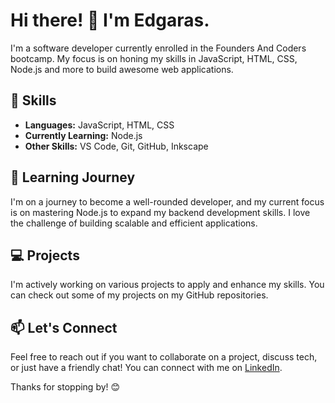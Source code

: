# Hi there! 👋 I'm Edgaras.

I'm a software developer currently enrolled in the Founders And Coders bootcamp. My focus is on honing my skills in JavaScript, HTML, CSS, Node.js and more to build awesome web applications.

## 🚀 Skills

- **Languages:** JavaScript, HTML, CSS
- **Currently Learning:** Node.js
- **Other Skills:** VS Code, Git, GitHub, Inkscape

## 🌱 Learning Journey

I'm on a journey to become a well-rounded developer, and my current focus is on mastering Node.js to expand my backend development skills. I love the challenge of building scalable and efficient applications.

## 💻 Projects

I'm actively working on various projects to apply and enhance my skills. You can check out some of my projects on my GitHub repositories.

## 📫 Let's Connect

Feel free to reach out if you want to collaborate on a project, discuss tech, or just have a friendly chat! You can connect with me on [LinkedIn](https://www.linkedin.com/in/edgaras-aleliunas).

Thanks for stopping by! 😊

